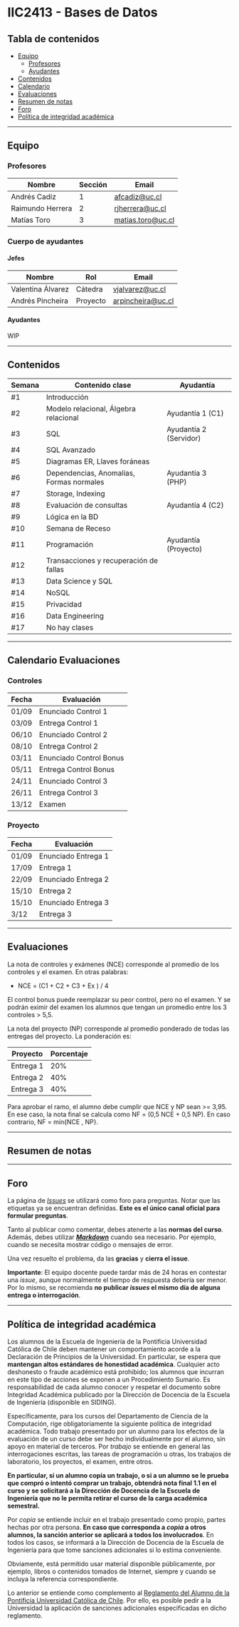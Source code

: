 # IIC2413 - Bases de Datos

## Tabla de contenidos

- [Equipo](#equipo)
  - [Profesores](#profesores)
  - [Ayudantes](#ayudantes)
- [Contenidos](#contenidos)
- [Calendario](#calendario-evaluaciones)
- [Evaluaciones](#evaluaciones)
- [Resumen de notas](#resumen-de-notas)
- [Foro](#foro)
- [Política de integridad académica](#política-de-integridad-académica)

---



## Equipo

### Profesores

Nombre              | Sección | Email
------------------- | ------- | ---------------------
Andrés Cadiz        | 1       | [afcadiz@uc.cl]
Raimundo Herrera    | 2       | [rjherrera@uc.cl]
Matías Toro         | 3       | [matias.toro@uc.cl]

### Cuerpo de ayudantes

#### Jefes

Nombre           | Rol      | Email
---------------- |--------- | ----------------
Valentina Álvarez | Cátedra  | [vjalvarez@uc.cl]
Andrés Pincheira | Proyecto | [arpincheira@uc.cl]

#### Ayudantes

WIP


[afcadiz@uc.cl]: mailto:afcadiz@uc.cl
[rjherrera@uc.cl]: mailto:rjherrera@uc.cl
[matias.toro@uc.cl]: mailto:matias.toro@uc.cl

[vjalvarez@uc.cl]: mailto:vjalvarez@uc.cl
[arpincheira@uc.cl]: mailto:arpincheira@uc.cl


---

## Contenidos

Semana	| Contenido clase						  |	Ayudantía
--------|-----------------------------------------|-------------------------------------------------------------------
#1      |Introducción		  |
#2      |Modelo relacional, Álgebra relacional 					  |	Ayudantía 1 (C1)
#3      |SQL                               	  |	Ayudantía 2 (Servidor)
#4      |SQL Avanzado 				                      |
#5      |Diagramas ER, Llaves foráneas 			  |
#6      |Dependencias, Anomalías, Formas normales |	Ayudantía 3 (PHP)
#7      |Storage, Indexing               		  |
#8      |Evaluación de consultas							  |	Ayudantía 4 (C2)
#9      |Lógica en la BD						  |
#10     |Semana de Receso									  |
#11     |Programación									  |	Ayudantía (Proyecto)
#12     |Transacciones y recuperación de fallas   |
#13     |Data Science y SQL						  |
#14     |NoSQL			  |
#15     |Privacidad						  |
#16     |Data Engineering								  |
#17     |No hay clases							  |


---

## Calendario Evaluaciones

### Controles

Fecha      | Evaluación
-----------|------------
01/09      | Enunciado Control 1
03/09      | Entrega Control 1
06/10      | Enunciado Control 2
08/10      | Entrega Control 2
03/11      | Enunciado Control Bonus
05/11      | Entrega Control Bonus
24/11      | Enunciado Control 3
26/11      | Entrega Control 3
13/12      | Examen

### Proyecto

Fecha      | Evaluación
-----------|------------
01/09      | Enunciado Entrega 1
17/09      | Entrega 1
22/09      | Enunciado Entrega 2
15/10      | Entrega 2
15/10      | Enunciado Entrega 3
3/12      | Entrega 3


---

## Evaluaciones

La nota de controles y exámenes (NCE) corresponde al promedio de los controles y el examen. En otras
palabras: 
 * NCE = (C1 + C2 + C3 + Ex ) / 4

El control bonus puede reemplazar su peor control, pero no el examen. Y se podrán eximir del examen los alumnos que tengan un promedio entre los 3 controles > 5,5.

La nota del proyecto (NP) corresponde al promedio ponderado de todas las entregas del proyecto. La
ponderación es: 


Proyecto   | Porcentaje
-----------|------------
Entrega 1  | 20%
Entrega 2  | 40%
Entrega 3  | 40%


Para aprobar el ramo, el alumno debe cumplir que NCE y NP sean >= 3,95. En ese caso, la nota final se
calcula como NF = (0,5 NCE + 0,5 NP). En caso contrario, NF = mín{NCE , NP}.


---

## Resumen de notas
---

## Foro

La página de [_Issues_](https://github.com/IIC2413/Syllabus-2021-2/issues) se utilizará como foro para preguntas. Notar que las etiquetas ya se encuentran definidas. **Este es el único canal oficial para formular preguntas**.

Tanto al publicar como comentar, debes atenerte a las **normas del curso**. Además, debes utilizar **[_Markdown_](https://github.com/adam-p/markdown-here/wiki/Markdown-Cheatsheet#code)** cuando sea necesario. Por ejemplo, cuando se necesita mostrar código o mensajes de error.

Una vez resuelto el problema, da las **gracias** y **cierra el issue**.

**Importante**: El equipo docente puede tardar más de 24 horas en contestar una _issue_, aunque normalmente el tiempo de respuesta debería ser menor. Por lo mismo, se recomienda **no publicar _issues_ el mismo día de alguna entrega o interrogación**.


---

## Política de integridad académica

Los alumnos de la Escuela de Ingeniería de la Pontificia Universidad Católica de Chile deben mantener un comportamiento acorde a la Declaración de Principios de la Universidad.  En particular, se espera que **mantengan altos estándares de honestidad académica**.  Cualquier acto deshonesto o fraude académico está prohibido; los alumnos que incurran en este tipo de acciones se exponen a un Procedimiento Sumario. Es responsabilidad de cada alumno conocer y respetar el documento sobre Integridad Académica publicado por la Dirección de Docencia de la Escuela de Ingeniería (disponible en SIDING).

Específicamente, para los cursos del Departamento de Ciencia de la Computación, rige obligatoriamente la siguiente política de integridad académica. Todo trabajo presentado por un alumno para los efectos de la evaluación de un curso debe ser hecho individualmente por el alumno, sin apoyo en material de terceros.  Por _trabajo_ se entiende en general las interrogaciones escritas, las tareas de programación u otras, los trabajos de laboratorio, los proyectos, el examen, entre otros.

**En particular, si un alumno copia un trabajo, o si a un alumno se le prueba que compró o intentó comprar un trabajo, obtendrá nota final 1.1 en el curso y se solicitará a la Dirección de Docencia de la Escuela de Ingeniería que no le permita retirar el curso de la carga académica semestral.**

Por _copia_ se entiende incluir en el trabajo presentado como propio, partes hechas por otra persona.  **En caso que corresponda a _copia_ a otros alumnos, la sanción anterior se aplicará a todos los involucrados**.  En todos los casos, se informará a la Dirección de Docencia de la Escuela de Ingeniería para que tome sanciones adicionales si lo estima conveniente.

Obviamente, está permitido usar material disponible públicamente, por ejemplo, libros o contenidos tomados de Internet, siempre y cuando se incluya la referencia correspondiente.

Lo anterior se entiende como complemento al [Reglamento del Alumno de la Pontificia Universidad Católica de Chile].  Por ello, es posible pedir a la Universidad la aplicación de sanciones adicionales especificadas en dicho reglamento.

[Reglamento del Alumno de la Pontificia Universidad Católica de Chile]: http://admisionyregistros.uc.cl/alumnos/informacion-academica/reglamentos-estudiantiles
